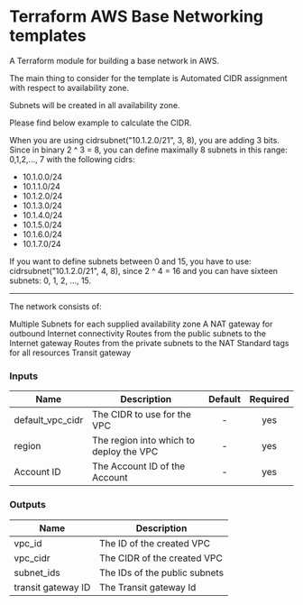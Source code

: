 # Terraform AWS Base Networking templates

A Terraform module for building a base network in AWS.

The main thing to consider for the template is Automated CIDR assignment with respect to availability zone.

Subnets will be created in all availability zone.

Please find below example to calculate the CIDR.

When you are using cidrsubnet("10.1.2.0/21", 3, 8), you are adding 3 bits. Since in binary 2 ^ 3 = 8, you can define maximally 8 subnets in this range: 0,1,2,..., 7 with the following cidrs:

* 10.1.0.0/24
* 10.1.1.0/24
* 10.1.2.0/24
* 10.1.3.0/24
* 10.1.4.0/24
* 10.1.5.0/24
* 10.1.6.0/24
* 10.1.7.0/24

If you want to define subnets between 0 and 15, you have to use: cidrsubnet("10.1.2.0/21", 4, 8), since 2 ^ 4 = 16 and you can have sixteen subnets: 0, 1, 2, ..., 15.

------------------------

The network consists of:

Multiple Subnets for each supplied availability zone
A NAT gateway for outbound Internet connectivity
Routes from the public subnets to the Internet gateway
Routes from the private subnets to the NAT
Standard tags for all resources
Transit gateway




### Inputs

| Name                             | Description                                                                               | Default | Required                                     |
|----------------------------------|-------------------------------------------------------------------------------------------|:-------:|:--------------------------------------------:|
| default_vpc_cidr                 | The CIDR to use for the VPC                                                               | -       | yes                                          |
| region                           | The region into which to deploy the VPC                                                   | -       | yes                                          |
| Account ID                       | The Account ID of the Account                                                             | -       | yes                                          |



### Outputs

| Name                         | Description                                          |
|------------------------------|------------------------------------------------------|
| vpc_id                       | The ID of the created VPC                            |
| vpc_cidr                     | The CIDR of the created VPC                          |
| subnet_ids                   | The IDs of the public subnets                        |                |
| transit gateway ID           | The Transit gateway Id                               |
